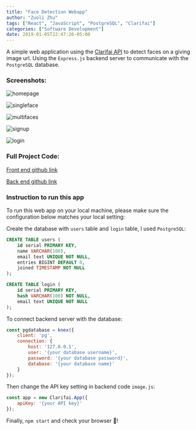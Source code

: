 ```yaml
---
title: "Face Detection Webapp"
author: "Zuoli Zhu"
tags: ["React", "JavaScript", "PostgreSQL", "Clarifai"]
categories: ["Software Development"]
date: 2019-01-05T22:47:26-05:00
---
```


A simple web application using the [Clarifai API](https://clarifai.com/) to detect faces on a giving image url. Using the `Express.js` backend server to communicate with the `PostgreSQL` database.



### Screenshots:

![homepage](/images/dev/react/facedetector/mainpage.png)

![singleface](/images/dev/react/facedetector/singlefaceDetection.png)

![multifaces](/images/dev/react/facedetector/multifaceDetection.png)

![signup](/images/dev/react/facedetector/signup.png)

![login](/images/dev/react/facedetector/login.png)



### Full Project Code:

[Front end github link](https://github.com/zuolizhu/ReactProjects/tree/master/facedetector)

[Back end github link](https://github.com/zuolizhu/ReactProjects/tree/master/facedetector-api)

### Instruction to run this app

To run this web app on your local machine, please make sure the configuration below matches your local setting:

Create the database with `users` table and `login` table, I used `PostgreSQL`:

```sql
CREATE TABLE users (
    id serial PRIMARY KEY,
    name VARCHAR(100),
    email text UNIQUE NOT NULL,
    entries BIGINT DEFAULT 0,
    joined TIMESTAMP NOT NULL
);
```

```sql
CREATE TABLE login (
    id serial PRIMARY KEY,
    hash VARCHAR(100) NOT NULL,
    email text UNIQUE NOT NULL
);
```

To connect backend server with the database:

```javascript
const pgdatabase = knex({
	client: 'pg',
	connection: {
		host: '127.0.0.1',
		user: '{your database username}',
		password: '{your database password}',
		database: '{your database name}'
	}
});
```

Then change the API key setting in backend code `image.js`:

```javascript
const app = new Clarifai.App({
	apiKey: '{your API key}'
});
```

Finally, `npm start` and check your browser :tada:!


